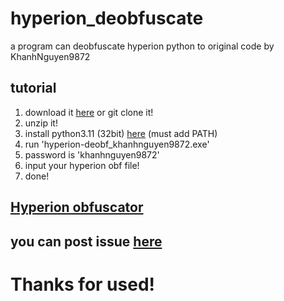 # hyperion_deobfuscate
a program can deobfuscate hyperion python to original code by KhanhNguyen9872

## tutorial
1. download it [here](https://github.com/KhanhNguyen9872/hyperion_deobfuscate/archive/refs/heads/main.zip) or git clone it!
2. unzip it!
3. install python3.11 (32bit) [here](https://github.com/KhanhNguyen9872/Cpycompile/raw/python3.11/required_app/python-3.11.4_32bit.exe) (must add PATH)
4. run 'hyperion-deobf_khanhnguyen9872.exe'
5. password is 'khanhnguyen9872'
6. input your hyperion obf file!
7. done!

## [Hyperion obfuscator](https://github.com/billythegoat356/Hyperion)
## you can post issue [here](https://github.com/KhanhNguyen9872/hyperion_deobfuscate/issues/new)

# Thanks for used!
